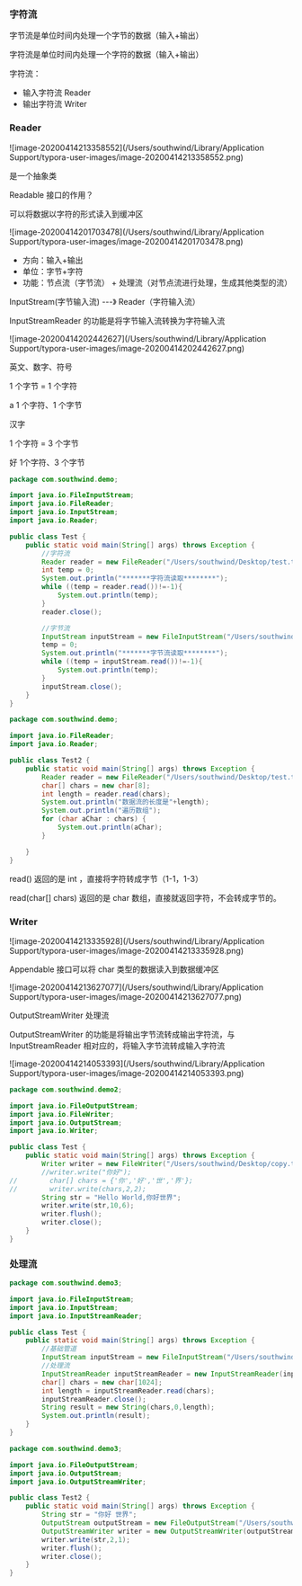### 字符流

字节流是单位时间内处理一个字节的数据（输入+输出）

字符流是单位时间内处理一个字符的数据（输入+输出）

字符流：

- 输入字符流 Reader
- 输出字符流 Writer

### Reader

![image-20200414213358552](/Users/southwind/Library/Application Support/typora-user-images/image-20200414213358552.png)

是一个抽象类

Readable 接口的作用？

可以将数据以字符的形式读入到缓冲区

![image-20200414201703478](/Users/southwind/Library/Application Support/typora-user-images/image-20200414201703478.png)

- 方向：输入+输出
- 单位：字节+字符
- 功能：节点流（字节流） + 处理流（对节点流进行处理，生成其他类型的流）

InputStream(字节输入流) ---》    Reader（字符输入流）

InputStreamReader 的功能是将字节输入流转换为字符输入流

![image-20200414202442627](/Users/southwind/Library/Application Support/typora-user-images/image-20200414202442627.png)



英文、数字、符号

1 个字节 = 1 个字符

a 1 个字符、1 个字节

汉字

1 个字符 = 3 个字节

好 1个字符、3 个字节

```java
package com.southwind.demo;

import java.io.FileInputStream;
import java.io.FileReader;
import java.io.InputStream;
import java.io.Reader;

public class Test {
    public static void main(String[] args) throws Exception {
        //字符流
        Reader reader = new FileReader("/Users/southwind/Desktop/test.txt");
        int temp = 0;
        System.out.println("*******字符流读取********");
        while ((temp = reader.read())!=-1){
            System.out.println(temp);
        }
        reader.close();

        //字节流
        InputStream inputStream = new FileInputStream("/Users/southwind/Desktop/test.txt");
        temp = 0;
        System.out.println("*******字节流读取********");
        while ((temp = inputStream.read())!=-1){
            System.out.println(temp);
        }
        inputStream.close();
    }
}
```

```java
package com.southwind.demo;

import java.io.FileReader;
import java.io.Reader;

public class Test2 {
    public static void main(String[] args) throws Exception {
        Reader reader = new FileReader("/Users/southwind/Desktop/test.txt");
        char[] chars = new char[8];
        int length = reader.read(chars);
        System.out.println("数据流的长度是"+length);
        System.out.println("遍历数组");
        for (char aChar : chars) {
            System.out.println(aChar);
        }

    }
}
```

read() 返回的是 int ，直接将字符转成字节（1-1，1-3）

read(char[] chars) 返回的是 char 数组，直接就返回字符，不会转成字节的。

### Writer

![image-20200414213335928](/Users/southwind/Library/Application Support/typora-user-images/image-20200414213335928.png)

Appendable 接口可以将 char 类型的数据读入到数据缓冲区

![image-20200414213627077](/Users/southwind/Library/Application Support/typora-user-images/image-20200414213627077.png)

OutputStreamWriter 处理流

OutputStreamWriter 的功能是将输出字节流转成输出字符流，与 InputStreamReader 相对应的，将输入字节流转成输入字符流

![image-20200414214053393](/Users/southwind/Library/Application Support/typora-user-images/image-20200414214053393.png)

```java
package com.southwind.demo2;

import java.io.FileOutputStream;
import java.io.FileWriter;
import java.io.OutputStream;
import java.io.Writer;

public class Test {
    public static void main(String[] args) throws Exception {
        Writer writer = new FileWriter("/Users/southwind/Desktop/copy.txt");
        //writer.write("你好");
//        char[] chars = {'你','好','世','界'};
//        writer.write(chars,2,2);
        String str = "Hello World,你好世界";
        writer.write(str,10,6);
        writer.flush();
        writer.close();
    }
}
```



### 处理流

```java
package com.southwind.demo3;

import java.io.FileInputStream;
import java.io.InputStream;
import java.io.InputStreamReader;

public class Test {
    public static void main(String[] args) throws Exception {
        //基础管道
        InputStream inputStream = new FileInputStream("/Users/southwind/Desktop/test.txt");
        //处理流
        InputStreamReader inputStreamReader = new InputStreamReader(inputStream);
        char[] chars = new char[1024];
        int length = inputStreamReader.read(chars);
        inputStreamReader.close();
        String result = new String(chars,0,length);
        System.out.println(result);
    }
}
```

```java
package com.southwind.demo3;

import java.io.FileOutputStream;
import java.io.OutputStream;
import java.io.OutputStreamWriter;

public class Test2 {
    public static void main(String[] args) throws Exception {
        String str = "你好 世界";
        OutputStream outputStream = new FileOutputStream("/Users/southwind/Desktop/copy.txt");
        OutputStreamWriter writer = new OutputStreamWriter(outputStream);
        writer.write(str,2,1);
        writer.flush();
        writer.close();
    }
}
```